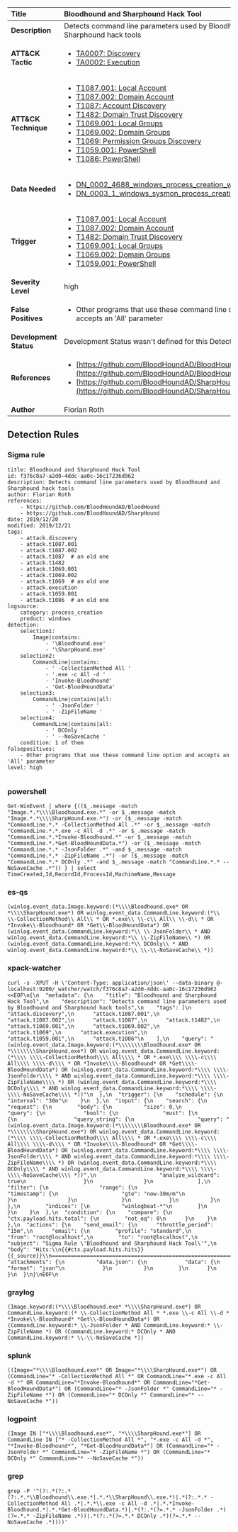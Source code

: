 | Title                    | Bloodhound and Sharphound Hack Tool       |
|:-------------------------|:------------------|
| **Description**          | Detects command line parameters used by Bloodhound and Sharphound hack tools |
| **ATT&amp;CK Tactic**    |  <ul><li>[TA0007: Discovery](https://attack.mitre.org/tactics/TA0007)</li><li>[TA0002: Execution](https://attack.mitre.org/tactics/TA0002)</li></ul>  |
| **ATT&amp;CK Technique** | <ul><li>[T1087.001: Local Account](https://attack.mitre.org/techniques/T1087/001)</li><li>[T1087.002: Domain Account](https://attack.mitre.org/techniques/T1087/002)</li><li>[T1087: Account Discovery](https://attack.mitre.org/techniques/T1087)</li><li>[T1482: Domain Trust Discovery](https://attack.mitre.org/techniques/T1482)</li><li>[T1069.001: Local Groups](https://attack.mitre.org/techniques/T1069/001)</li><li>[T1069.002: Domain Groups](https://attack.mitre.org/techniques/T1069/002)</li><li>[T1069: Permission Groups Discovery](https://attack.mitre.org/techniques/T1069)</li><li>[T1059.001: PowerShell](https://attack.mitre.org/techniques/T1059/001)</li><li>[T1086: PowerShell](https://attack.mitre.org/techniques/T1086)</li></ul>  |
| **Data Needed**          | <ul><li>[DN_0002_4688_windows_process_creation_with_commandline](../Data_Needed/DN_0002_4688_windows_process_creation_with_commandline.md)</li><li>[DN_0003_1_windows_sysmon_process_creation](../Data_Needed/DN_0003_1_windows_sysmon_process_creation.md)</li></ul>  |
| **Trigger**              | <ul><li>[T1087.001: Local Account](../Triggers/T1087.001.md)</li><li>[T1087.002: Domain Account](../Triggers/T1087.002.md)</li><li>[T1482: Domain Trust Discovery](../Triggers/T1482.md)</li><li>[T1069.001: Local Groups](../Triggers/T1069.001.md)</li><li>[T1069.002: Domain Groups](../Triggers/T1069.002.md)</li><li>[T1059.001: PowerShell](../Triggers/T1059.001.md)</li></ul>  |
| **Severity Level**       | high |
| **False Positives**      | <ul><li>Other programs that use these command line option and accepts an 'All' parameter</li></ul>  |
| **Development Status**   |  Development Status wasn't defined for this Detection Rule yet  |
| **References**           | <ul><li>[https://github.com/BloodHoundAD/BloodHound](https://github.com/BloodHoundAD/BloodHound)</li><li>[https://github.com/BloodHoundAD/SharpHound](https://github.com/BloodHoundAD/SharpHound)</li></ul>  |
| **Author**               | Florian Roth |


## Detection Rules

### Sigma rule

```
title: Bloodhound and Sharphound Hack Tool
id: f376c8a7-a2d0-4ddc-aa0c-16c17236d962
description: Detects command line parameters used by Bloodhound and Sharphound hack tools
author: Florian Roth
references:
    - https://github.com/BloodHoundAD/BloodHound
    - https://github.com/BloodHoundAD/SharpHound
date: 2019/12/20
modified: 2019/12/21
tags:
    - attack.discovery
    - attack.t1087.001
    - attack.t1087.002
    - attack.t1087  # an old one
    - attack.t1482
    - attack.t1069.001
    - attack.t1069.002
    - attack.t1069  # an old one
    - attack.execution
    - attack.t1059.001
    - attack.t1086  # an old one
logsource:
    category: process_creation
    product: windows
detection:
    selection1: 
        Image|contains: 
            - '\Bloodhound.exe'
            - '\SharpHound.exe'
    selection2:
        CommandLine|contains: 
            - ' -CollectionMethod All '
            - '.exe -c All -d '
            - 'Invoke-Bloodhound'
            - 'Get-BloodHoundData'
    selection3:
        CommandLine|contains|all: 
            - ' -JsonFolder '
            - ' -ZipFileName '
    selection4:
        CommandLine|contains|all: 
            - ' DCOnly '
            - ' --NoSaveCache '
    condition: 1 of them
falsepositives:
    - Other programs that use these command line option and accepts an 'All' parameter
level: high


```





### powershell
    
```
Get-WinEvent | where {(($_.message -match "Image.*.*\\\\Bloodhound.exe.*" -or $_.message -match "Image.*.*\\\\SharpHound.exe.*") -or ($_.message -match "CommandLine.*.* -CollectionMethod All .*" -or $_.message -match "CommandLine.*.*.exe -c All -d .*" -or $_.message -match "CommandLine.*.*Invoke-Bloodhound.*" -or $_.message -match "CommandLine.*.*Get-BloodHoundData.*") -or ($_.message -match "CommandLine.*.* -JsonFolder .*" -and $_.message -match "CommandLine.*.* -ZipFileName .*") -or ($_.message -match "CommandLine.*.* DCOnly .*" -and $_.message -match "CommandLine.*.* --NoSaveCache .*")) } | select TimeCreated,Id,RecordId,ProcessId,MachineName,Message
```


### es-qs
    
```
(winlog.event_data.Image.keyword:(*\\\\Bloodhound.exe* OR *\\\\SharpHound.exe*) OR winlog.event_data.CommandLine.keyword:(*\\ \\-CollectionMethod\\ All\\ * OR *.exe\\ \\-c\\ All\\ \\-d\\ * OR *Invoke\\-Bloodhound* OR *Get\\-BloodHoundData*) OR (winlog.event_data.CommandLine.keyword:*\\ \\-JsonFolder\\ * AND winlog.event_data.CommandLine.keyword:*\\ \\-ZipFileName\\ *) OR (winlog.event_data.CommandLine.keyword:*\\ DCOnly\\ * AND winlog.event_data.CommandLine.keyword:*\\ \\-\\-NoSaveCache\\ *))
```


### xpack-watcher
    
```
curl -s -XPUT -H \'Content-Type: application/json\' --data-binary @- localhost:9200/_watcher/watch/f376c8a7-a2d0-4ddc-aa0c-16c17236d962 <<EOF\n{\n  "metadata": {\n    "title": "Bloodhound and Sharphound Hack Tool",\n    "description": "Detects command line parameters used by Bloodhound and Sharphound hack tools",\n    "tags": [\n      "attack.discovery",\n      "attack.t1087.001",\n      "attack.t1087.002",\n      "attack.t1087",\n      "attack.t1482",\n      "attack.t1069.001",\n      "attack.t1069.002",\n      "attack.t1069",\n      "attack.execution",\n      "attack.t1059.001",\n      "attack.t1086"\n    ],\n    "query": "(winlog.event_data.Image.keyword:(*\\\\\\\\Bloodhound.exe* OR *\\\\\\\\SharpHound.exe*) OR winlog.event_data.CommandLine.keyword:(*\\\\ \\\\-CollectionMethod\\\\ All\\\\ * OR *.exe\\\\ \\\\-c\\\\ All\\\\ \\\\-d\\\\ * OR *Invoke\\\\-Bloodhound* OR *Get\\\\-BloodHoundData*) OR (winlog.event_data.CommandLine.keyword:*\\\\ \\\\-JsonFolder\\\\ * AND winlog.event_data.CommandLine.keyword:*\\\\ \\\\-ZipFileName\\\\ *) OR (winlog.event_data.CommandLine.keyword:*\\\\ DCOnly\\\\ * AND winlog.event_data.CommandLine.keyword:*\\\\ \\\\-\\\\-NoSaveCache\\\\ *))"\n  },\n  "trigger": {\n    "schedule": {\n      "interval": "30m"\n    }\n  },\n  "input": {\n    "search": {\n      "request": {\n        "body": {\n          "size": 0,\n          "query": {\n            "bool": {\n              "must": [\n                {\n                  "query_string": {\n                    "query": "(winlog.event_data.Image.keyword:(*\\\\\\\\Bloodhound.exe* OR *\\\\\\\\SharpHound.exe*) OR winlog.event_data.CommandLine.keyword:(*\\\\ \\\\-CollectionMethod\\\\ All\\\\ * OR *.exe\\\\ \\\\-c\\\\ All\\\\ \\\\-d\\\\ * OR *Invoke\\\\-Bloodhound* OR *Get\\\\-BloodHoundData*) OR (winlog.event_data.CommandLine.keyword:*\\\\ \\\\-JsonFolder\\\\ * AND winlog.event_data.CommandLine.keyword:*\\\\ \\\\-ZipFileName\\\\ *) OR (winlog.event_data.CommandLine.keyword:*\\\\ DCOnly\\\\ * AND winlog.event_data.CommandLine.keyword:*\\\\ \\\\-\\\\-NoSaveCache\\\\ *))",\n                    "analyze_wildcard": true\n                  }\n                }\n              ],\n              "filter": {\n                "range": {\n                  "timestamp": {\n                    "gte": "now-30m/m"\n                  }\n                }\n              }\n            }\n          }\n        },\n        "indices": [\n          "winlogbeat-*"\n        ]\n      }\n    }\n  },\n  "condition": {\n    "compare": {\n      "ctx.payload.hits.total": {\n        "not_eq": 0\n      }\n    }\n  },\n  "actions": {\n    "send_email": {\n      "throttle_period": "15m",\n      "email": {\n        "profile": "standard",\n        "from": "root@localhost",\n        "to": "root@localhost",\n        "subject": "Sigma Rule \'Bloodhound and Sharphound Hack Tool\'",\n        "body": "Hits:\\n{{#ctx.payload.hits.hits}}{{_source}}\\n================================================================================\\n{{/ctx.payload.hits.hits}}",\n        "attachments": {\n          "data.json": {\n            "data": {\n              "format": "json"\n            }\n          }\n        }\n      }\n    }\n  }\n}\nEOF\n
```


### graylog
    
```
(Image.keyword:(*\\\\Bloodhound.exe* *\\\\SharpHound.exe*) OR CommandLine.keyword:(* \\-CollectionMethod All * *.exe \\-c All \\-d * *Invoke\\-Bloodhound* *Get\\-BloodHoundData*) OR (CommandLine.keyword:* \\-JsonFolder * AND CommandLine.keyword:* \\-ZipFileName *) OR (CommandLine.keyword:* DCOnly * AND CommandLine.keyword:* \\-\\-NoSaveCache *))
```


### splunk
    
```
((Image="*\\\\Bloodhound.exe*" OR Image="*\\\\SharpHound.exe*") OR (CommandLine="* -CollectionMethod All *" OR CommandLine="*.exe -c All -d *" OR CommandLine="*Invoke-Bloodhound*" OR CommandLine="*Get-BloodHoundData*") OR (CommandLine="* -JsonFolder *" CommandLine="* -ZipFileName *") OR (CommandLine="* DCOnly *" CommandLine="* --NoSaveCache *"))
```


### logpoint
    
```
(Image IN ["*\\\\Bloodhound.exe*", "*\\\\SharpHound.exe*"] OR CommandLine IN ["* -CollectionMethod All *", "*.exe -c All -d *", "*Invoke-Bloodhound*", "*Get-BloodHoundData*"] OR (CommandLine="* -JsonFolder *" CommandLine="* -ZipFileName *") OR (CommandLine="* DCOnly *" CommandLine="* --NoSaveCache *"))
```


### grep
    
```
grep -P '^(?:.*(?:.*(?:.*.*\\Bloodhound\\.exe.*|.*.*\\SharpHound\\.exe.*)|.*(?:.*.* -CollectionMethod All .*|.*.*\\.exe -c All -d .*|.*.*Invoke-Bloodhound.*|.*.*Get-BloodHoundData.*)|.*(?:.*(?=.*.* -JsonFolder .*)(?=.*.* -ZipFileName .*))|.*(?:.*(?=.*.* DCOnly .*)(?=.*.* --NoSaveCache .*))))'
```



